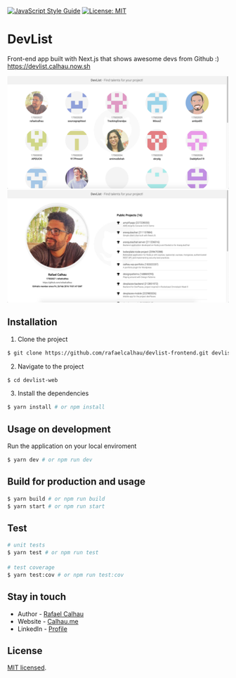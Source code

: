 [![JavaScript Style Guide](https://img.shields.io/badge/code_style-standard-brightgreen.svg)](https://standardjs.com)
[![License: MIT](https://img.shields.io/badge/License-MIT-green.svg)](https://opensource.org/licenses/MIT)

# DevList

Front-end app built with Next.js that shows awesome devs from Github :)
https://devlist.calhau.now.sh

![DevList](docs/images/devlist-screen-01.png)
![DevList](docs/images/devlist-screen-02.png)

## Installation

1. Clone the project

```bash
$ git clone https://github.com/rafaelcalhau/devlist-frontend.git devlist-web
```

2. Navigate to the project

```bash
$ cd devlist-web
```

3. Install the dependencies

```bash
$ yarn install # or npm install
```

## Usage on development
Run the application on your local enviroment
    
```bash
$ yarn dev # or npm run dev
```

## Build for production and usage

```bash
$ yarn build # or npm run build
$ yarn start # or npm run start
```

## Test

```bash
# unit tests
$ yarn test # or npm run test

# test coverage
$ yarn test:cov # or npm run test:cov
```

## Stay in touch

- Author - [Rafael Calhau](https://github.com/rafaelcalhau)
- Website - [Calhau.me](https://calhau.me)
- LinkedIn - [Profile](https://www.linkedin.com/in/rafaelcalhau)

## License

[MIT licensed](LICENSE).